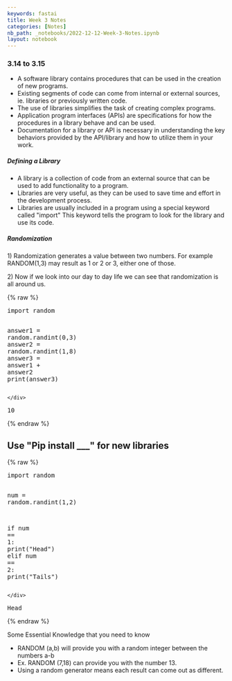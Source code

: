 ```yaml
---
keywords: fastai
title: Week 3 Notes 
categories: [Notes]
nb_path: _notebooks/2022-12-12-Week-3-Notes.ipynb
layout: notebook
---
```


<!--
#################################################
### THIS FILE WAS AUTOGENERATED! DO NOT EDIT! ###
#################################################
# file to edit: _notebooks/2022-12-12-Week-3-Notes.ipynb
-->

<div class="container" id="notebook-container">
        
<div class="cell border-box-sizing text_cell rendered"><div class="inner_cell">
<div class="text_cell_render border-box-sizing rendered_html">
<h3 id="3.14-to-3.15">3.14 to 3.15<a class="anchor-link" href="#3.14-to-3.15"> </a></h3><ul>
<li>A software library contains procedures that can be used in the creation of new programs.</li>
<li>Existing segments of code can come from internal or external sources, ie. libraries or previously written code.</li>
<li>The use of libraries simplifies the task of creating complex programs.</li>
<li>Application program interfaces (APIs) are specifications for how the procedures in a library behave and can be used.</li>
<li>Documentation for a library or API is necessary in understanding the key behaviors provided by the API/library and how to utilize them in your work.</li>
</ul>
<h5 id="Defining-a-Library">Defining a Library<a class="anchor-link" href="#Defining-a-Library"> </a></h5><ul>
<li>A library is a collection of code from an external source that can be used to add functionality to a program.</li>
<li>Libraries are very useful, as they can be used to save time and effort in the development process.</li>
<li>Libraries are usually included in a program using a special keyword called "import" This keyword tells the program to look for the library and use its code.</li>
</ul>
<h5 id="Randomization">Randomization<a class="anchor-link" href="#Randomization"> </a></h5><p>1) Randomization generates a value between two numbers. For example RANDOM(1,3) may result as 1 or 2 or 3, either one of those.</p>
<p>2) Now if we look into our day to day life we can see that randomization is all around us.</p>

</div>
</div>
</div>
    {% raw %}
    
<div class="cell border-box-sizing code_cell rendered">
<div class="input">

<div class="inner_cell">
    <div class="input_area">
<div class=" highlight hl-ipython3"><pre><span></span><span class="kn">import</span> <span class="nn">random</span>

<span class="n">answer1</span> <span class="o">=</span> <span class="n">random</span><span class="o">.</span><span class="n">randint</span><span class="p">(</span><span class="mi">0</span><span class="p">,</span><span class="mi">3</span><span class="p">)</span>
<span class="n">answer2</span> <span class="o">=</span> <span class="n">random</span><span class="o">.</span><span class="n">randint</span><span class="p">(</span><span class="mi">1</span><span class="p">,</span><span class="mi">8</span><span class="p">)</span>
<span class="n">answer3</span> <span class="o">=</span> <span class="n">answer1</span> <span class="o">+</span> <span class="n">answer2</span>
<span class="nb">print</span><span class="p">(</span><span class="n">answer3</span><span class="p">)</span>
</pre></div>

    </div>
</div>
</div>

<div class="output_wrapper">
<div class="output">

<div class="output_area">

<div class="output_subarea output_stream output_stdout output_text">
<pre>10
</pre>
</div>
</div>

</div>
</div>

</div>
    {% endraw %}

<div class="cell border-box-sizing text_cell rendered"><div class="inner_cell">
<div class="text_cell_render border-box-sizing rendered_html">
<h2 id="Use-&quot;Pip-install-___&quot;-for-new-libraries">Use "Pip install ___" for new libraries<a class="anchor-link" href="#Use-&quot;Pip-install-___&quot;-for-new-libraries"> </a></h2>
</div>
</div>
</div>
    {% raw %}
    
<div class="cell border-box-sizing code_cell rendered">
<div class="input">

<div class="inner_cell">
    <div class="input_area">
<div class=" highlight hl-ipython3"><pre><span></span><span class="kn">import</span> <span class="nn">random</span>

<span class="n">num</span> <span class="o">=</span> <span class="n">random</span><span class="o">.</span><span class="n">randint</span><span class="p">(</span><span class="mi">1</span><span class="p">,</span><span class="mi">2</span><span class="p">)</span>

<span class="k">if</span> <span class="n">num</span> <span class="o">==</span> <span class="mi">1</span><span class="p">:</span>
    <span class="nb">print</span><span class="p">(</span><span class="s2">&quot;Head&quot;</span><span class="p">)</span>
<span class="k">elif</span> <span class="n">num</span> <span class="o">==</span> <span class="mi">2</span><span class="p">:</span>
    <span class="nb">print</span><span class="p">(</span><span class="s2">&quot;Tails&quot;</span><span class="p">)</span>
</pre></div>

    </div>
</div>
</div>

<div class="output_wrapper">
<div class="output">

<div class="output_area">

<div class="output_subarea output_stream output_stdout output_text">
<pre>Head
</pre>
</div>
</div>

</div>
</div>

</div>
    {% endraw %}

<div class="cell border-box-sizing text_cell rendered"><div class="inner_cell">
<div class="text_cell_render border-box-sizing rendered_html">
<p>Some Essential Knowledge that you need to know</p>
<ul>
<li>RANDOM (a,b) will provide you with a random integer between the numbers a-b</li>
<li>Ex. RANDOM (7,18) can provide you with the number 13.</li>
<li>Using a random generator means each result can come out as different.</li>
</ul>

</div>
</div>
</div>
</div>
 

